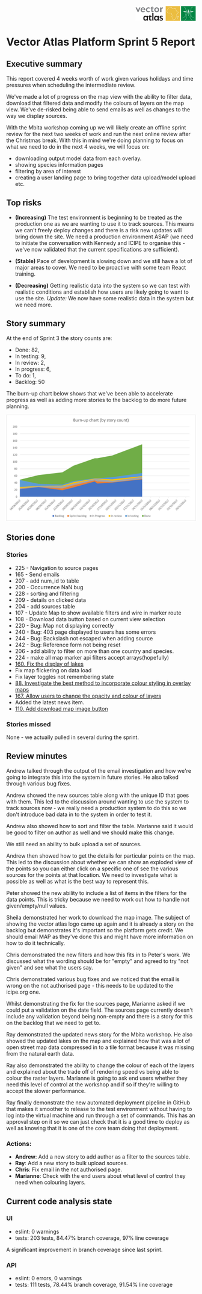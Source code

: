 <div style="width:100%;display:flex;justify-content:flex-end;">
  <img src="../../vector-atlas-logo.svg" width="160">
</div>

# Vector Atlas Platform Sprint 5 Report

## Executive summary
This report covered 4 weeks worth of work given various holidays and time pressures when scheduling the intermediate review.

We've made a lot of progress on the map view with the ability to filter data, download that filtered data and modify the colours of layers on the map view. We've de-risked being able to send emails as well as changes to the way we display sources.

With the Mbita workshop coming up we will likely create an offline sprint review for the next two weeks of work and run the next online review after the Christmas break. With this in mind we're doing planning to focus on what we need to do in the next 4 weeks, we will focus on:
- downloading output model data from each overlay.
- showing species information pages
- filtering by area of interest
- creating a user landing page to bring together data upload/model upload etc.

## Top risks
- **(Increasing)** The test environment is beginning to be treated as the production one as we are wanting to use it to track sources. This means we can't freely deploy changes and there is a risk new updates will bring down the site. We need a production environment ASAP (we need to initiate the conversation with Kennedy and ICIPE to organise this - we've now validated that the current specifications are sufficient).

- **(Stable)** Pace of development is slowing down and we still have a lot of major areas to cover. We need to be proactive with some team React training.

- **(Decreasing)** Getting realistic data into the system so we can test with realistic conditions and establish how users are likely going to want to use the site. *Update:* We now have some realistic data in the system but we need more.

## Story summary

At the end of Sprint 3 the story counts are:
- Done: 82,
- In testing: 9,
- In review: 2,
- In progress: 6,
- To do: 1,
- Backlog: 50

The burn-up chart below shows that we've been able to accelerate progress as well as adding more stories to the backlog to do more future planning.

![sprint burn up](./sprint5-burnup.png)

## Stories done
### Stories
- 225 - Navigation to source pages
- 165 - Send emails
- 207 - add num_id to table
- 200 - Occurrence NaN bug
- 228 - sorting and filtering
- 209 - details on clicked data
- 204 - add sources table
- 107 - Update Map to show available filters and wire in marker route
- 108 - Download data button based on current view selection
- 220 - Bug: Map not displaying correctly
- 240 - Bug: 403 page displayed to users has some errors
- 244 - Bug: Backslash not escaped when adding source
- 242 - Bug: Reference form not being reset
- 206 - add ability to filter on more than one country and species.
- 224 - make all map marker api filters accept arrays(hopefully)
- [160. Fix the display of lakes](https://github.com/icipe-official/vectoratlas-software-code/issues/160)
- Fix map flickering on data load
- Fix layer toggles not remembering state
- [88. Investigate the best method to incorporate colour styling in overlay maps](https://github.com/icipe-official/vectoratlas-software-code/issues/88)
- [167. Allow users to change the opacity and colour of layers](https://github.com/icipe-official/vectoratlas-software-code/issues/167)
- Added the latest news item.
- [110. Add download map image button](https://github.com/icipe-official/vectoratlas-software-code/issues/110)


### Stories missed

None - we actually pulled in several during the sprint.

## Review minutes

Andrew talked through the output of the email investigation and how we're going to integrate this into the system in future stories. He also talked through various bug fixes.

Andrew showed the new sources table along with the unique ID that goes with them. This led to the discussion around wanting to use the system to track sources now - we really need a production system to do this so we don't introduce bad data in to the system in order to test it.

Andrew also showed how to sort and filter the table. Marianne said it would be good to filter on author as well and we should make this change.

We still need an ability to bulk upload a set of sources.

Andrew then showed how to get the details for particular points on the map. This led to the discussion about whether we can show an exploded view of the points so you can either click on a specific one of see the various sources for the points at that location. We need to investigate what is possible as well as what is the best way to represent this.

Peter showed the new ability to include a list of items in the filters for the data points. This is tricky because we need to work out how to handle not given/empty/null values.

Sheila demonstrated her work to download the map image. The subject of showing the vector atlas logo came up again and it is already a story on the backlog but demonstrates it's important so the platform gets credit. We should email MAP as they've done this and might have more information on how to do it technically.

Chris demonstrated the new filters and how this fits in to Peter's work. We discussed what the wording should be for "empty" and agreed to try "not given" and see what the users say.

Chris demonstrated various bug fixes and we noticed that the email is wrong on the not authorised page - this needs to be updated to the icipe.org one.

Whilst demonstrating the fix for the sources page, Marianne asked if we could put a validation on the date field. The sources page currently doesn't include any validation beyond being non-empty and there is a story for this on the backlog that we need to get to.

Ray demonstrated the updated news story for the Mbita workshop. He also showed the updated lakes on the map and explained how that was a lot of open street map data compressed in to a tile format because it was missing from the natural earth data.

Ray also demonstrated the ability to change the colour of each of the layers and explained about the trade off of rendering speed vs being able to colour the raster layers. Marianne is going to ask end users whether they need this level of control at the workshop and if so if they're willing to accept the slower performance.

Ray finally demonstrate the new automated deployment pipeline in GitHub that makes it smoother to release to the test environment without having to log into the virtual machine and run through a set of commands. This has an approval step on it so we can just check that it is a good time to deploy as well as knowing that it is one of the core team doing that deployment.

### Actions:
- **Andrew**: Add a new story to add author as a filter to the sources table.
- **Ray**: Add a new story to bulk upload sources.
- **Chris**: Fix email in the not authorised page.
- **Marianne**: Check with the end users about what level of control they need when colouring layers.


## Current code analysis state

### UI
- eslint: 0 warnings
- tests: 203 tests, 84.47% branch coverage, 97% line coverage

A significant improvement in branch coverage since last sprint.

### API
- eslint: 0 errors, 0 warnings
- tests: 111 tests, 78.44% branch coverage, 91.54% line coverage 
